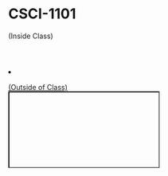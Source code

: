 # CSCI-1101
(Inside Class)
<style></style>
<H1></H1>
<H2></H2>
<H3></H3>
<H4></H4>
<table></table>
<tr></tr>
<td></td>
<div style>
<ul></ul>
<li></li>
<ol></ol>
<A href>
(Outside of Class)
<br>
<iframe></iframe>
